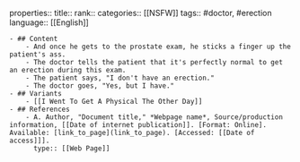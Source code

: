 properties::
title::
rank::
categories:: [[NSFW]] 
tags:: #doctor, #erection
language:: [[English]]

	- ## Content
		- And once he gets to the prostate exam, he sticks a finger up the patient's ass.
		- The doctor tells the patient that it's perfectly normal to get an erection during this exam.
		- The patient says, "I don't have an erection."
		- The doctor goes, "Yes, but I have."
	- ## Variants
		- [[I Went To Get A Physical The Other Day]]
	- ## References
		- A. Author, "Document title," *Webpage name*, Source/production information, [[Date of internet publication]]. [Format: Online]. Available: [link_to_page](link_to_page). [Accessed: [[Date of access]]].
		  type:: [[Web Page]]